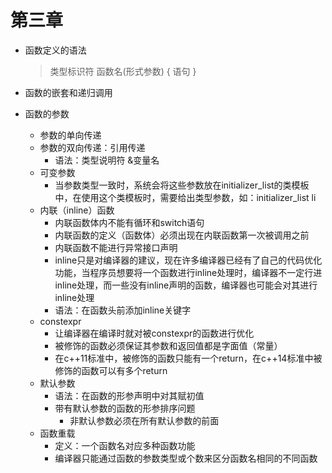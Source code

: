 # 第三章
- 函数定义的语法
	>类型标识符 函数名(形式参数) {
	>    语句
	>}

- 函数的嵌套和递归调用
- 函数的参数
	- 参数的单向传递
	- 参数的双向传递：引用传递
		- 语法：类型说明符 &变量名
	- 可变参数
		- 当参数类型一致时，系统会将这些参数放在initializer_list的类模板中，在使用这个类模板时，需要给出类型参数，如：initializer_list<int> li
	- 内联（inline）函数
		- 内联函数体内不能有循环和switch语句
		- 内联函数的定义（函数体）必须出现在内联函数第一次被调用之前
		- 内联函数不能进行异常接口声明
		- inline只是对编译器的建议，现在许多编译器已经有了自己的代码优化功能，当程序员想要将一个函数进行inline处理时，编译器不一定行进inline处理，而一些没有inline声明的函数，编译器也可能会对其进行inline处理
		- 语法：在函数头前添加inline关键字
	- constexpr
		- 让编译器在编译时就对被constexpr的函数进行优化
		- 被修饰的函数必须保证其参数和返回值都是字面值（常量）
		- 在c++11标准中，被修饰的函数只能有一个return，在c++14标准中被修饰的函数可以有多个return
	- 默认参数
		- 语法：在函数的形参声明中对其赋初值
		- 带有默认参数的函数的形参排序问题
			- 非默认参数必须在所有默认参数的前面
	- 函数重载
		- 定义：一个函数名对应多种函数功能
		- 编译器只能通过函数的参数类型或个数来区分函数名相同的不同函数